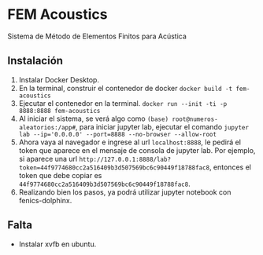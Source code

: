 # FEM Acoustics
Sistema de Método de Elementos Finitos para Acústica

## Instalación

1. Instalar Docker Desktop.
2. En la terminal, construir el contenedor de docker 
```docker build -t fem-acoustics```
3. Ejecutar el contenedor en la terminal.
```docker run --init -ti -p 8888:8888 fem-acoustics```
4. Al iniciar el sistema, se verá algo como `(base) root@numeros-aleatorios:/app#`, para iniciar jupyter lab, ejecutar el comando  ```jupyter lab --ip='0.0.0.0' --port=8888 --no-browser --allow-root```
5. Ahora vaya al navegador e ingrese al url `localhost:8888`, le pedirá el token que aparece en  el mensaje de consola de jupyter lab. Por ejemplo, si aparece una url `http://127.0.0.1:8888/lab?token=44f9774680cc2a516409b3d507569bc6c90449f18788fac8`, entonces el token que debe copiar es `44f9774680cc2a516409b3d507569bc6c90449f18788fac8`.
6. Realizando bien los pasos, ya podrá utilizar jupyter notebook con fenics-dolphinx.


## Falta

- Instalar xvfb en ubuntu.